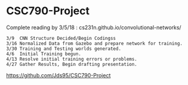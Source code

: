 # CSC790-Project


Complete reading by 3/5/18 : cs231n.github.io/convolutional-networks/
	

	3/9  CNN Structure Decided/Begin Codingss
	3/16 Normalized Data from Gazebo and prepare network for training.
    3/30 Training and Testing worlds generated.
    4/6  Initial Training begun.
    4/13 Resolve initial training errors or problems.
    4/27 Gather Results, Begin drafting presentation.


https://github.com/Jds95/CSC790-Project